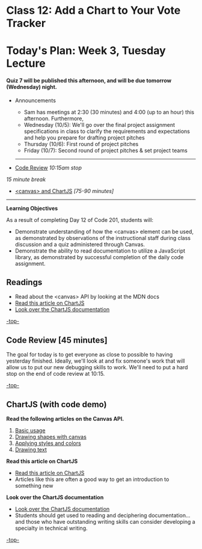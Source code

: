 # Class 12: Add a Chart to Your Vote Tracker

<a id="top"></a>
# Today's Plan: Week 3, Tuesday Lecture

#### Quiz 7 will be published this afternoon, and will be due tomorrow (Wednesday) night.

- Announcements
  - Sam has meetings at 2:30 (30 minutes) and 4:00 (up to an hour) this afternoon. Furthermore,
  - Wednesday (10/5): We'll go over the final project assignment specifications in class to clarify the requirements and expectations and help you prepare for drafting project pitches
  - Thursday (10/6): First round of project pitches
  - Friday (10/7): Second round of project pitches & set project teams

  ---

- [Code Review](#codereview) *10:15am stop*

*15 minute break*

- [\<canvas> and ChartJS](#chartjs) *[75-90 minutes]*

---

 **Learning Objectives**

 As a result of completing Day 12 of Code 201, students will:

 - Demonstrate understanding of how the \<canvas> element can be used, as demonstrated by observations of the instructional staff during class discussion and a quiz administered through Canvas.
 - Demonstrate the ability to read documentation to utilize a JavaScript library, as demonstrated by successful completion of the daily code assignment.

## Readings

- Read about the \<canvas\> API by looking at the MDN docs
- [Read this article on ChartJS](http://www.webdesignerdepot.com/2013/11/easily-create-stunning-animated-charts-with-chart-js/)
- [Look over the ChartJS documentation](http://www.chartjs.org/docs/)

[-top-](#top)

<a id="codereview"></a>
## Code Review [45 minutes]

The goal for today is to get everyone as close to possible to having yesterday finished. Ideally, we'll look at and fix someone's work that will allow us to put our new debugging skills to work. We'll need to put a hard stop on the end of code review at 10:15.

[-top-](#top)

<a id="chartjs"></a>
## ChartJS (with code demo)

**Read the following articles on the Canvas API.**

1. [Basic usage](https://developer.mozilla.org/en-US/docs/Web/API/Canvas_API/Tutorial/Basic_usage)
2. [Drawing shapes with canvas](https://developer.mozilla.org/en-US/docs/Web/API/Canvas_API/Tutorial/Drawing_shapes)
3. [Applying styles and colors](https://developer.mozilla.org/en-US/docs/Web/API/Canvas_API/Tutorial/Applying_styles_and_colors)
4. [Drawing text](https://developer.mozilla.org/en-US/docs/Web/API/Canvas_API/Tutorial/Drawing_text)

**Read this article on ChartJS**

- [Read this article on ChartJS](http://www.webdesignerdepot.com/2013/11/easily-create-stunning-animated-charts-with-chart-js/)
- Articles like this are often a good way to get an introduction to something new

**Look over the ChartJS documentation**

- [Look over the ChartJS documentation](http://www.chartjs.org/docs/)
- Students should get used to reading and deciphering documentation... and those who have outstanding writing skills can consider developing a specialty in technical writing.

[-top-](#top)
